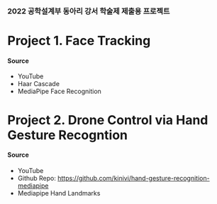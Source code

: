 ### 2022 공학설계부 동아리 강서 학술제 제출용 프로젝트

# Project 1. Face Tracking
#### Source
- YouTube
- Haar Cascade
- MediaPipe Face Recognition

# Project 2. Drone Control via Hand Gesture Recogntion
#### Source
- YouTube
- Github Repo: https://github.com/kinivi/hand-gesture-recognition-mediapipe
- Mediapipe Hand Landmarks